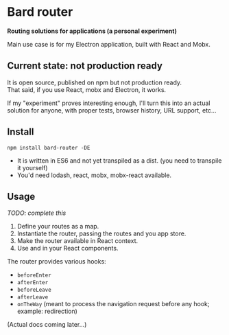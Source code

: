 # Bard router
**Routing solutions for applications (a personal experiment)**


Main use case is for my Electron application, built with React and Mobx.


## Current state: **not production ready**

It is open source, published on npm but not production ready.  
That said, if you use React, mobx and Electron, it works.

If my "experiment" proves interesting enough, I'll turn this into an actual solution for anyone, with proper tests, browser history, URL support, etc...


## Install

`npm install bard-router -DE`

- It is written in ES6 and not yet transpiled as a dist. (you need to transpile it yourself)
- You'd need lodash, react, mobx, mobx-react available.


## Usage

*TODO: complete this*

1. Define your routes as a map.
2. Instantiate the router, passing the routes and you app store.
3. Make the router available in React context.
4. Use <Link/> and <Route/> in your React components.

The router provides various hooks:
- `beforeEnter`
- `afterEnter`
- `beforeLeave`
- `afterLeave`
- `onTheWay` (meant to process the navigation request before any hook; example: redirection)

(Actual docs coming later...)
